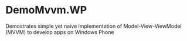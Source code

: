 DemoMvvm.WP
===========

Demostrates simple yet naive implementation of Model-View-ViewModel (MVVM) to develop apps on Windows Phone
